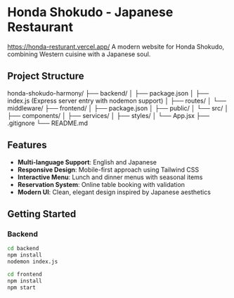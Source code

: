 # Honda Shokudo - Japanese Restaurant

https://honda-resturant.vercel.app/
A modern website for Honda Shokudo, combining Western cuisine with a Japanese soul.

## Project Structure

honda-shokudo-harmony/
├── backend/
│ ├── package.json
│ ├── index.js (Express server entry with nodemon support)
│ ├── routes/
│ └── middleware/
├── frontend/
│ ├── package.json
│ ├── public/
│ └── src/
│ ├── components/
│ ├── services/
│ ├── styles/
│ └── App.jsx
├── .gitignore
└── README.md

## Features

- **Multi-language Support**: English and Japanese  
- **Responsive Design**: Mobile-first approach using Tailwind CSS  
- **Interactive Menu**: Lunch and dinner menus with seasonal items  
- **Reservation System**: Online table booking with validation  
- **Modern UI**: Clean, elegant design inspired by Japanese aesthetics  

## Getting Started

### Backend

```bash
cd backend
npm install
nodemon index.js

cd frontend
npm install
npm start
